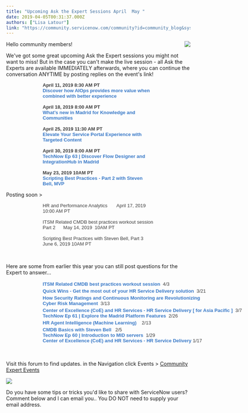 ```yaml
---
title: "Upcoming Ask the Expert Sessions April  May "
date: 2019-04-05T00:31:37.000Z
authors: ["Lisa Latour"]
link: "https://community.servicenow.com/community?id=community_blog&sys_id=528d3622db2c77c0d82ffb24399619ec"
---
```

<p><img style="float: right; margin-left: 15px;" src="https://community.servicenow.com/31ec3a6adbe877c0d82ffb24399619cb.iix" />Hello community members!</p>
<p>We&#39;ve got some great upcoming Ask the Expert sessions you might not want to miss! But in the case you can&#39;t make the live session - all Ask the Experts are available IMMEDIATELY afterwards, where you can continue the conversation ANYTIME by posting replies on the event&#39;s link!</p>
<p style="box-sizing: border-box; margin: 0px 100px; color: #3d3d3d; font-size: 13px; padding: 0px; border: 0px; font-family: arial, sans-serif; vertical-align: baseline;"><strong><span class="ng-scope">April 11, 2019 8:30 AM PT<br /> <a style="box-sizing: border-box; background-color: transparent; color: #3778c7; text-decoration-line: none; margin: 0px; padding: 0px; border: 0px none; font-weight: inherit; font-style: inherit; font-family: inherit; vertical-align: baseline;" title="Discover how AIOps provides more value when combined with better experience" href="https://community.servicenow.com/community?id&#61;community_question&amp;sys_id&#61;62c69f18dbacb780a39a0b55ca961991" rel="nofollow">Discover how AIOps provides more value when combined with better experience</a></span></strong></p>
<p style="box-sizing: border-box; margin: 0px 100px; color: #3d3d3d; font-size: 13px; padding: 0px; border: 0px; font-family: arial, sans-serif; vertical-align: baseline;"> </p>
<p style="box-sizing: border-box; margin: 0px 100px; color: #3d3d3d; font-size: 13px; padding: 0px; border: 0px; font-family: arial, sans-serif; vertical-align: baseline;"><strong><span class="ng-scope">April 18, 2019 8:00 AM PT<br /> <a style="box-sizing: border-box; background-color: transparent; color: #3778c7; text-decoration-line: none; margin: 0px; padding: 0px; border: 0px none; font-weight: inherit; font-style: inherit; font-family: inherit; vertical-align: baseline;" title="What’s new in Madrid for Knowledge and Communities" href="https://community.servicenow.com/community?id&#61;community_event&amp;sys_id&#61;a2b431d6db68b380190dfb2439961910" rel="nofollow">What’s new in Madrid for Knowledge and Communities</a></span></strong></p>
<p style="box-sizing: border-box; margin: 0px 100px; color: #3d3d3d; font-size: 13px; padding: 0px; border: 0px none; font-family: arial, sans-serif; vertical-align: baseline;"> </p>
<p style="box-sizing: border-box; margin: 0px 100px; color: #3d3d3d; font-size: 13px; padding: 0px; border: 0px none; font-family: arial, sans-serif; vertical-align: baseline;"><strong><span class="ng-scope">April 25, 2019 11:30 AM PT<br /> <a style="box-sizing: border-box; background-color: transparent; color: #3778c7; text-decoration-line: none; margin: 0px; padding: 0px; border: 0px none; font-weight: inherit; font-style: inherit; font-family: inherit; vertical-align: baseline;" title="Elevate Your Service Portal Experience with Targeted Content" href="https://community.servicenow.com/community?id&#61;community_question&amp;sys_id&#61;c8bb469adb28f304a39a0b55ca961900" rel="nofollow">Elevate Your Service Portal Experience with Targeted Content</a></span></strong></p>
<p style="box-sizing: border-box; margin: 0px 100px; color: #3d3d3d; font-size: 13px; padding: 0px; border: 0px; font-family: arial, sans-serif; vertical-align: baseline;"> </p>
<p style="box-sizing: border-box; margin: 0px 100px; color: #3d3d3d; font-size: 13px; padding: 0px; border: 0px; font-family: arial, sans-serif; vertical-align: baseline;"><strong><span class="ng-scope">April 30, 2019 8:00 AM PT</span><br /> <a style="box-sizing: border-box; background-color: transparent; color: #3778c7; text-decoration-line: none; margin: 0px; padding: 0px; border: 0px none; font-weight: inherit; font-style: inherit; font-family: inherit; vertical-align: baseline;" title="TechNow Ep 63 | Discover Flow Designer and IntegrationHub in Madrid" href="https://community.servicenow.com/community?id&#61;community_Blog&amp;sys_id&#61;f846c963dbd8f7c8feb1a851ca9619c1" rel="nofollow">TechNow Ep 63 | Discover Flow Designer and IntegrationHub in Madrid</a></strong></p>
<p style="box-sizing: border-box; margin: 0px 100px; color: #3d3d3d; font-size: 13px; padding: 0px; border: 0px; font-family: arial, sans-serif; vertical-align: baseline;"> </p>
<p style="box-sizing: border-box; margin: 0px 100px; color: #3d3d3d; font-size: 13px; padding: 0px; border: 0px none; font-family: arial, sans-serif; vertical-align: baseline;"><strong>May 23, 2019 10AM PT</strong><br /><strong> <a style="box-sizing: border-box; background-color: transparent; color: #3778c7; text-decoration-line: none; margin: 0px; padding: 0px; border: 0px none; font-weight: inherit; font-style: inherit; font-family: inherit; vertical-align: baseline;" title="Scripting Best Practices - Part 2 with Steven Bell" href="https://community.servicenow.com/community?id&#61;community_question&amp;sys_id&#61;c866f2aedb6477c0d82ffb24399619dc" rel="nofollow">Scripting Best Practices - Part 2 with Steven Bell, MVP</a></strong></p>
<p>Posting soon &gt;</p>
<p style="box-sizing: border-box; margin: 0px 100px; color: #3d3d3d; font-size: 13px; padding: 0px; border: 0px; font-family: arial, sans-serif; vertical-align: baseline;"><span class="ng-scope">HR and Performance Analytics       April 17, 2019 10:00 AM PT <br /></span></p>
<p style="box-sizing: border-box; margin: 0px 100px; color: #3d3d3d; font-size: 13px; padding: 0px; border: 0px; font-family: arial, sans-serif; vertical-align: baseline;"> <br /> ITSM Related CMDB best practices workout session Part 2      May 14, 2019  10AM PT</p>
<p style="box-sizing: border-box; margin: 0px 100px; color: #3d3d3d; font-size: 13px; padding: 0px; border: 0px; font-family: arial, sans-serif; vertical-align: baseline;"> </p>
<p style="box-sizing: border-box; margin: 0px 100px; color: #3d3d3d; font-size: 13px; padding: 0px; border: 0px none; font-family: arial, sans-serif; vertical-align: baseline;">Scripting Best Practices with Steven Bell, Part 3      June 6, 2019 10AM PT</p>
<p> </p>
<p>Here are some from earlier this year you can still post questions for the Expert to answer...</p>
<div class="sessions" style="box-sizing: border-box; color: #3d3d3d; font-size: 13px; margin: 0px 0px 0px 100px; padding: 2px 1px 2px 0px; border: 0px; font-family: arial, sans-serif; vertical-align: baseline; background-image: none; background-position: 0px 0px; background-size: initial; background-repeat: repeat; background-attachment: scroll; background-origin: initial; background-clip: initial; width: 621.918px;"><a style="box-sizing: border-box; background-color: transparent; color: #3778c7; text-decoration-line: none; margin: 0px; padding: 0px; border: 0px none; font-weight: inherit; font-style: inherit; font-family: inherit; vertical-align: baseline;" title="ITSM Related CMDB best practices workout session" href="https://community.servicenow.com/community?id&#61;community_question&amp;sys_id&#61;93937f6fdbd8fbcca39a0b55ca9619d0" rel="nofollow"><strong>ITSM Related CMDB best practices workout session</strong> </a> 4/3</div>
<div class="sessions" style="box-sizing: border-box; color: #3d3d3d; font-size: 13px; margin: 0px 0px 0px 100px; padding: 2px 1px 2px 0px; border: 0px; font-family: arial, sans-serif; vertical-align: baseline; background-image: none; background-position: 0px 0px; background-size: initial; background-repeat: repeat; background-attachment: scroll; background-origin: initial; background-clip: initial; width: 621.918px;"><strong><a style="box-sizing: border-box; background-color: transparent; color: #3778c7; text-decoration-line: none; margin: 0px; padding: 0px; border: 0px none; font-weight: inherit; font-style: inherit; font-family: inherit; vertical-align: baseline;" title="Quick Wins - Get the most out of your HR Service Delivery solution (Ask the Expert)" href="https://community.servicenow.com/community?id&#61;community_question&amp;sys_id&#61;a04ef8a8dbbfef40a39a0b55ca961977" rel="nofollow">Quick Wins - Get the most out of your HR Service Delivery solution  </a></strong>3/21</div>
<div class="sessions" style="box-sizing: border-box; color: #3d3d3d; font-size: 13px; margin: 0px 0px 0px 100px; padding: 2px 1px 2px 0px; border: 0px; font-family: arial, sans-serif; vertical-align: baseline; background-image: none; background-position: 0px 0px; background-size: initial; background-repeat: repeat; background-attachment: scroll; background-origin: initial; background-clip: initial; width: 621.918px;"><strong><a style="box-sizing: border-box; background-color: transparent; color: #3778c7; text-decoration-line: none; margin: 0px; padding: 0px; border: 0px none; font-weight: inherit; font-style: inherit; font-family: inherit; vertical-align: baseline;" title="Revolutionizing Cyber Risk Management" href="https://community.servicenow.com/community?id&#61;community_question&amp;sys_id&#61;8a217542db966f409540e15b8a9619bf" rel="nofollow">How Security Ratings and Continuous Monitoring are Revolutionizing <br />Cyber Risk Management  </a></strong>3/13</div>
<div class="sessions" style="box-sizing: border-box; color: #3d3d3d; font-size: 13px; margin: 0px 0px 0px 100px; padding: 2px 1px 2px 0px; border: 0px; font-family: arial, sans-serif; vertical-align: baseline; background-image: none; background-position: 0px 0px; background-size: initial; background-repeat: repeat; background-attachment: scroll; background-origin: initial; background-clip: initial; width: 621.918px;"><strong><a style="box-sizing: border-box; background-color: transparent; color: #3778c7; text-decoration-line: none; margin: 0px; padding: 0px; border: 0px none; font-weight: inherit; font-style: inherit; font-family: inherit; vertical-align: baseline;" title="(Asia Pac) HR Service Delivery – Center of Excellence (CoE) and HR Services" href="https://community.servicenow.com/community?id&#61;community_question&amp;sys_id&#61;4a46cd60db772380a39a0b55ca9619c0" rel="nofollow">Center of Excellence (CoE) and HR Services - HR Service Delivery [ for Asia Pacific ]  </a></strong>3/7<strong><br /> <a style="box-sizing: border-box; background-color: transparent; color: #3778c7; text-decoration-line: none; margin: 0px; padding: 0px; border: 0px none; font-weight: inherit; font-style: inherit; font-family: inherit; vertical-align: baseline;" title="TechNow Ep 61 | Explore the Madrid Platform Features" href="https://community.servicenow.com/community?id&#61;community_Blog&amp;sys_id&#61;e5fb2ac6db8baf409a64e15b8a961973" rel="nofollow">TechNow Ep 61 | Explore the Madrid Platform Features</a>  </strong>2/26</div>
<div class="sessions" style="box-sizing: border-box; color: #3d3d3d; font-size: 13px; margin: 0px 0px 0px 100px; padding: 2px 1px 2px 0px; border: 0px; font-family: arial, sans-serif; vertical-align: baseline; background-image: none; background-position: 0px 0px; background-size: initial; background-repeat: repeat; background-attachment: scroll; background-origin: initial; background-clip: initial; width: 621.918px;"><strong><a style="box-sizing: border-box; background-color: transparent; color: #3778c7; text-decoration-line: none; margin: 0px; padding: 0px; border: 0px none; font-weight: inherit; font-style: inherit; font-family: inherit; vertical-align: baseline;" title="HR Agent Intelligence (Machine Learning)" href="https://community.servicenow.com/community?id&#61;community_question&amp;sys_id&#61;19e804d6dbcf23809a64e15b8a961990" rel="nofollow">HR Agent Intelligence (Machine Learning)</a>    </strong>2/13</div>
<div class="sessions" style="box-sizing: border-box; color: #3d3d3d; font-size: 13px; margin: 0px 0px 0px 100px; padding: 2px 1px 2px 0px; border: 0px; font-family: arial, sans-serif; vertical-align: baseline; background-image: none; background-position: 0px 0px; background-size: initial; background-repeat: repeat; background-attachment: scroll; background-origin: initial; background-clip: initial; width: 621.918px;"><strong><a style="box-sizing: border-box; background-color: transparent; color: #3778c7; text-decoration-line: none; margin: 0px; padding: 0px; border: 0px none; font-weight: inherit; font-style: inherit; font-family: inherit; vertical-align: baseline;" title="CMDB Basics with Steven Bell " href="https://community.servicenow.com/community?id&#61;community_question&amp;sys_id&#61;c2ec8b5edb6d2300afc902d5ca96194e" rel="nofollow">CMDB Basics with Steven Bell </a>  </strong>2/5 <br />
<p style="box-sizing: border-box; margin: 0px; padding: 0px; border: 0px; font-weight: inherit; font-style: inherit; font-family: inherit; vertical-align: baseline;"><strong><a style="box-sizing: border-box; background-color: transparent; color: #3778c7; text-decoration-line: none; margin: 0px; padding: 0px; border: 0px none; font-weight: inherit; font-style: inherit; font-family: inherit; vertical-align: baseline;" title="TechNow Ep 59 | Work smarter with machine learning-driven automation" href="https://community.servicenow.com/community?id&#61;community_Blog&amp;sys_id&#61;67a18ccadb1ee740fb115583ca961980" rel="nofollow">TechNow Ep 60 | Introduction to MID servers </a></strong> 1/29</p>
<p style="box-sizing: border-box; margin: 0px; padding: 0px; border: 0px; font-weight: inherit; font-style: inherit; font-family: inherit; vertical-align: baseline;"><strong><a style="box-sizing: border-box; background-color: transparent; color: #3778c7; text-decoration-line: none; margin: 0px; padding: 0px; border: 0px none; font-weight: inherit; font-style: inherit; font-family: inherit; vertical-align: baseline;" title="Center of Excellence (CoE) and HR Services - HR Service Delivery" href="https://community.servicenow.com/community?id&#61;community_question&amp;sys_id&#61;f3ca9475dbb2af40fa192183ca96191e" rel="nofollow">Center of Excellence (CoE) and HR Services - HR Service Delivery</a> </strong>1/17</p>
</div>
<p> </p>
<p>Visit this forum to find updates. in the Navigation click Events &gt; <a href="/community?id&#61;community_forum&amp;sys_id&#61;d6295a2ddbd897c068c1fb651f9619f1" rel="nofollow">Community Expert Events</a></p>
<p><a href="/community?id&#61;community_forum&amp;sys_id&#61;d6295a2ddbd897c068c1fb651f9619f1" rel="nofollow"><img src="https://community.servicenow.com/f1dcba2adbe877c0d82ffb2439961990.iix" /></a></p>
<p>Do you have some tips or tricks you&#39;d like to share with ServiceNow users? Comment below and I can email you.. You DO NOT need to supply your email address.</p>